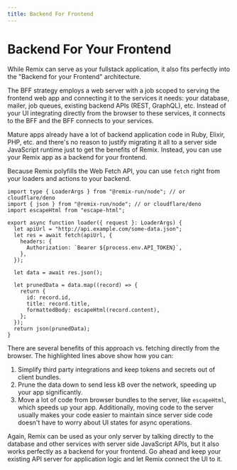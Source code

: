 ```yaml
---
title: Backend For Frontend
---
```


# Backend For Your Frontend

While Remix can serve as your fullstack application, it also fits perfectly into the "Backend for your Frontend" architecture.

The BFF strategy employs a web server with a job scoped to serving the frontend web app and connecting it to the services it needs: your database, mailer, job queues, existing backend APIs (REST, GraphQL), etc. Instead of your UI integrating directly from the browser to these services, it connects to the BFF and the BFF connects to your services.

Mature apps already have a lot of backend application code in Ruby, Elixir, PHP, etc. and there's no reason to justify migrating it all to a server side JavaScript runtime just to get the benefits of Remix. Instead, you can use your Remix app as a backend for your frontend.

Because Remix polyfills the Web Fetch API, you can use `fetch` right from your loaders and actions to your backend.

```tsx lines=[9,15,19]
import type { LoaderArgs } from "@remix-run/node"; // or cloudflare/deno
import { json } from "@remix-run/node"; // or cloudflare/deno
import escapeHtml from "escape-html";

export async function loader({ request }: LoaderArgs) {
  let apiUrl = "http://api.example.com/some-data.json";
  let res = await fetch(apiUrl, {
    headers: {
      Authorization: `Bearer ${process.env.API_TOKEN}`,
    },
  });

  let data = await res.json();

  let prunedData = data.map((record) => {
    return {
      id: record.id,
      title: record.title,
      formattedBody: escapeHtml(record.content),
    };
  });
  return json(prunedData);
}
```

There are several benefits of this approach vs. fetching directly from the browser. The highlighted lines above show how you can:

1. Simplify third party integrations and keep tokens and secrets out of client bundles.
2. Prune the data down to send less kB over the network, speeding up your app significantly.
3. Move a lot of code from browser bundles to the server, like `escapeHtml`, which speeds up your app. Additionally, moving code to the server usually makes your code easier to maintain since server side code doesn't have to worry about UI states for async operations.

Again, Remix can be used as your only server by talking directly to the database and other services with server side JavaScript APIs, but it also works perfectly as a backend for your frontend. Go ahead and keep your existing API server for application logic and let Remix connect the UI to it.
